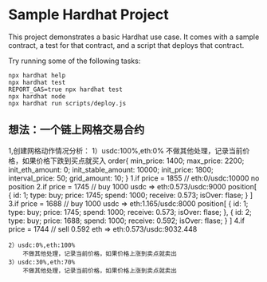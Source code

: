 # Sample Hardhat Project

This project demonstrates a basic Hardhat use case. It comes with a sample contract, a test for that contract, and a script that deploys that contract.

Try running some of the following tasks:

```shell
npx hardhat help
npx hardhat test
REPORT_GAS=true npx hardhat test
npx hardhat node
npx hardhat run scripts/deploy.js
```

## 想法：一个链上网格交易合约

1,创建网格动作情况分析：
    1）usdc:100%,eth:0%
        不做其他处理，记录当前价格，如果价格下跌到买点就买入
        order{
            min_price: 1400;
            max_price: 2200;
            init_eth_amount: 0;
            init_stable_amount: 10000;
            init_price: 1800;
            interval_price: 50;
            grid_amount: 10;
        }
        1.if price = 1855 // eth:0/usdc:10000  no position
        2.if price = 1745 // buy 1000 usdc => eth:0.573/usdc:9000 
                            position[
                                {
                                    id: 1;
                                    type: buy;
                                    price: 1745;
                                    spend: 1000;
                                    receive: 0.573;
                                    isOver: flase;
                                }
                            ]
        3.if price = 1688 // buy 1000 usdc => eth:1.165/usdc:8000
                            position[
                                {
                                    id: 1;
                                    type: buy;
                                    price: 1745;
                                    spend: 1000;
                                    receive: 0.573;
                                    isOver: flase;
                                },
                                {
                                    id: 2;
                                    type: buy;
                                    price: 1688;
                                    spend: 1000;
                                    receive: 0.592;
                                    isOver: flase;
                                }
                            ]
        4.if price = 1744 // sell 0.592 eth => eth:0.573/usdc:9032.448

    2）usdc:0%,eth:100%
        不做其他处理，记录当前价格，如果价格上涨到卖点就卖出
    3）usdc:30%,eth:70%
        不做其他处理，记录当前价格，如果价格上涨到卖点就卖出